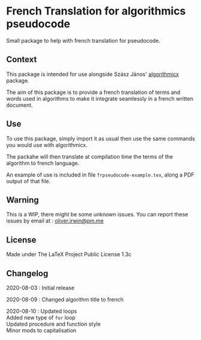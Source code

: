 # French Translation for algorithmics pseudocode

Small package to help with french translation for pseudocode.

## Context

This package is intended for use alongside Szász János' [algorithmicx](https://www.ctan.org/pkg/algorithmicx "algorithm writing package") package.

The aim of this package is to provide a french translation of terms and words used in algorithms to make it integrate seamlessly in a french written document.

## Use

To use this package, simply import it as usual then use the same commands you would use with algorithmicx.

The packahe will then translate at compilation time the terms of the algorithm to french language.

An example of use is included in file `frpseudocode-example.tex`, along a PDF output of that file.


## Warning

This is a WIP, there might be some unknown issues. You can report these issues by email at :
<oliver.irwin@pm.me>


## License

Made under The LaTeX Project Public License 1.3c

## Changelog

2020-08-03 : Initial release

2020-08-09 : Changed algorithm title to french

2020-08-10 : Updated loops <br>
             Added new type of `for` loop <br>
             Updated procedure and function style <br>
             Minor mods to capitalisation

